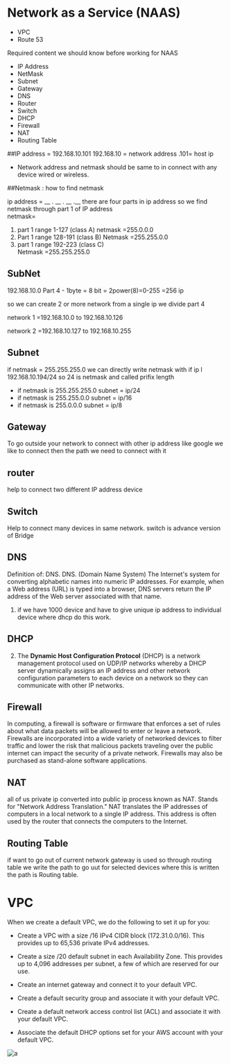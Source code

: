 # Network as a Service (NAAS)

* VPC
* Route 53 

Required content we should know before working for NAAS
* IP Address
* NetMask
* Subnet 
* Gateway
* DNS
* Router
* Switch
* DHCP
* Firewall
* NAT
* Routing Table

##IP address = 192.168.10.101
192.168.10 = network address 
.101= host ip

* Network address and netmask should be same to in connect
 with any device  wired or wireless.

##Netmask : how to find netmask 

ip address = __ . __ . __ .__
there are four parts in ip address
so we find netmask through part 1 of IP address  
netmask=
1. part 1 range 1-127  (class A)
        netmask =255.0.0.0
2. Part 1 range 128-191  (class B)
        Netmask =255.255.0.0
3. part 1 range 192-223   (class C)  
        Netmask =255.255.255.0

## SubNet
192.168.10.0 
Part 4 - 1byte = 8 bit = 2power(8)=0-255 =256 ip 

so we can create 2 or more network from a single ip we divide
 part 4 

network 1 =192.168.10.0 to 192.168.10.126

network 2 =192.168.10.127 to 192.168.10.255

## Subnet
if netmask = 255.255.255.0 
we can directly write netmask with if ip l 192.168.10.194/24 
so 24 is netmask and called prifix length
* if netmask is 255.255.255.0
 subnet = ip/24
* if netmask is 255.255.0.0
 subnet = ip/16
* if netmask is 255.0.0.0
 subnet = ip/8  

## Gateway
To go outside your network to connect with other ip address 
like google we like to connect then the path we need to
 connect with it 

## router 
help to connect two different IP address device 

## Switch 
Help to connect many devices in same network. switch is
 advance version of Bridge 

## DNS
Definition of: DNS. DNS. (Domain Name System) The Internet's
system for converting alphabetic names into numeric IP
addresses. For example, when a Web address (URL) is typed
into a browser, DNS servers return the IP address of the
Web server associated with that name.

1. if we have 1000 device and have to give unique ip address
 to individual device  where dhcp do this work.

## DHCP 

2. The __Dynamic Host Configuration Protocol__ (DHCP) is a
network management protocol used on UDP/IP networks whereby
a DHCP server dynamically assigns an IP address and other
network configuration parameters to each device on a
network so they can communicate with other IP networks.

## Firewall
In computing, a firewall is software or firmware that
 enforces a set of rules about what data packets will be
allowed to enter or leave a network. Firewalls are 
incorporated into a wide variety of networked devices to
filter traffic and lower the risk that malicious packets 
traveling over the public internet can impact the security 
of a private network. Firewalls may also be purchased as 
stand-alone software applications.


## NAT
all of us private ip converted into public ip process known as NAT.
Stands for "Network Address Translation." NAT translates the IP addresses of computers in a local network to a single IP address. This address is often used by the router that connects the computers to the Internet.

## Routing Table 
if want to go out of current network gateway is used so 
through routing table we write the path to go uut for
 selected devices 
where this is written the path is Routing table.

# VPC 
When we create a default VPC, we do the following to set it up for you:

* Create a VPC with a size /16 IPv4
 CIDR block (172.31.0.0/16). This
  provides up to 65,536 private IPv4
   addresses.

* Create a size /20 default subnet in
 each Availability Zone. This
  provides up to 4,096 addresses per
   subnet, a few of which are
    reserved for our use.

* Create an internet gateway and
 connect it to your default VPC.

* Create a default security group and 
associate it with your default VPC.

* Create a default network access
 control list (ACL) and associate it
  with your default VPC.

* Associate the default DHCP options
 set for your AWS account with your
  default VPC.

![a](https://photos.app.goo.gl/MxNXLimgFKEdwofG8)
